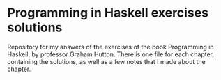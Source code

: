# Programming in Haskell exercises solutions

Repository for my answers of the exercises of the book Programming in Haskell, by professor Graham Hutton. There is one file for each chapter, containing the solutions, as well as a few notes that I made about the chapter.
